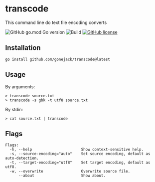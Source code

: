 # transcode
This command line do text file encoding converts

![GitHub go.mod Go version](https://img.shields.io/github/go-mod/go-version/gonejack/transcode)
![Build](https://github.com/gonejack/transcode/actions/workflows/go.yml/badge.svg)
[![GitHub license](https://img.shields.io/github/license/gonejack/transcode.svg?color=blue)](LICENSE)

## Installation
```
go install github.com/gonejack/transcode@latest
```

## Usage

By arguments:
```
> transcode source.txt
> transcode -s gbk -t utf8 source.txt
```

By stdin:
```
> cat source.txt | transcode
```

## Flags
```
Flags:
  -h, --help                      Show context-sensitive help.
  -s, --source-encoding="auto"    Set source encoding, default as auto-detection.
  -t, --target-encoding="utf8"    Set target encoding, default as utf8.
  -w, --overwrite                 Overwrite source file.
      --about                     Show about.
```
